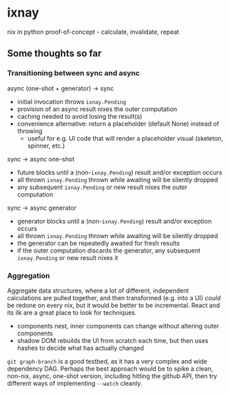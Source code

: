 # ixnay
nix in python proof-of-concept - calculate, invalidate, repeat

## Some thoughts so far

### Transitioning between sync and async

async (one-shot + generator) -> sync

* initial invocation throws `ixnay.Pending`
* provision of an async result nixes the outer computation
* caching needed to avoid losing the result(s)
* convenience alternative: return a placeholder (default None) instead of throwing
  * useful for e.g. UI code that will render a placeholder visual (skeleton, spinner, etc.)

sync -> async one-shot

* future blocks until a (non-`ixnay.Pending`) result and/or exception occurs
* all thrown `ixnay.Pending` thrown while awaiting will be silently dropped
* any subsequent `ixnay.Pending` or new result nixes the outer computation

sync -> async generator

* generator blocks until a (non-`ixnay.Pending`) result and/or exception occurs
* all thrown `ixnay.Pending` thrown while awaiting will be silently dropped
* the generator can be repeatedly awaited for fresh results
* if the outer computation discards the generator, any subsequent `ixnay.Pending` or new result nixes it

### Aggregation

Aggregate data structures, where a lot of different, independent calculations are pulled together, and then transformed (e.g. into a UI) *could* be redone on every nix, but it would be better to be incremental. React and its ilk are a great place to look for techniques.

* components nest, inner components can change without altering outer components
* shadow DOM rebuilds the UI from scratch each time, but then uses hashes to decide what has actually changed

`git graph-branch` is a good testbed, as it has a very complex and wide dependency DAG. Perhaps the best approach would be to spike a clean, non-nix, async, one-shot version, including hitting the github API, then try different ways of implementing `--watch` cleanly.
